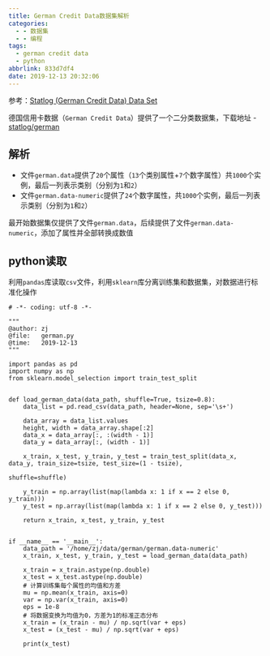 ```yaml
---
title: German Credit Data数据集解析
categories:
  - - 数据集
  - - 编程
tags:
  - german credit data
  - python
abbrlink: 833d7df4
date: 2019-12-13 20:32:06
---
```


参考：[Statlog (German Credit Data) Data Set](http://archive.ics.uci.edu/ml/datasets/Statlog+(German+Credit+Data))

德国信用卡数据（`German Credit Data`）提供了一个二分类数据集，下载地址 - [statlog/german](http://archive.ics.uci.edu/ml/machine-learning-databases/statlog/german/)

## 解析

* 文件`german.data`提供了`20`个属性（`13`个类别属性+`7`个数字属性）共`1000`个实例，最后一列表示类别（分别为`1`和`2`）
* 文件`german.data-numeric`提供了`24`个数字属性，共`1000`个实例，最后一列表示类别（分别为`1`和`2`）

最开始数据集仅提供了文件`german.data`，后续提供了文件`german.data-numeric`，添加了属性并全部转换成数值

## python读取

利用`pandas`库读取`csv`文件，利用`sklearn`库分离训练集和数据集，对数据进行标准化操作

```
# -*- coding: utf-8 -*-

"""
@author: zj
@file:   german.py
@time:   2019-12-13
"""

import pandas as pd
import numpy as np
from sklearn.model_selection import train_test_split


def load_german_data(data_path, shuffle=True, tsize=0.8):
    data_list = pd.read_csv(data_path, header=None, sep='\s+')

    data_array = data_list.values
    height, width = data_array.shape[:2]
    data_x = data_array[:, :(width - 1)]
    data_y = data_array[:, (width - 1)]

    x_train, x_test, y_train, y_test = train_test_split(data_x, data_y, train_size=tsize, test_size=(1 - tsize),
                                                        shuffle=shuffle)

    y_train = np.array(list(map(lambda x: 1 if x == 2 else 0, y_train)))
    y_test = np.array(list(map(lambda x: 1 if x == 2 else 0, y_test)))

    return x_train, x_test, y_train, y_test


if __name__ == '__main__':
    data_path = '/home/zj/data/german/german.data-numeric'
    x_train, x_test, y_train, y_test = load_german_data(data_path)

    x_train = x_train.astype(np.double)
    x_test = x_test.astype(np.double)
    # 计算训练集每个属性的均值和方差
    mu = np.mean(x_train, axis=0)
    var = np.var(x_train, axis=0)
    eps = 1e-8
    # 将数据变换为均值为0，方差为1的标准正态分布
    x_train = (x_train - mu) / np.sqrt(var + eps)
    x_test = (x_test - mu) / np.sqrt(var + eps)

    print(x_test)
```